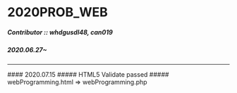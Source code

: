 # 2020PROB_WEB
##### Contributor :: whdgusdl48, can019
##### 2020.06.27~
<hr/>
#### 2020.07.15
##### HTML5 Validate passed
##### webProgramming.html => webProgramming.php

